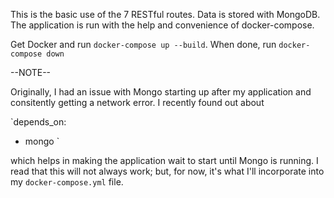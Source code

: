 This is the basic use of the 7 RESTful routes. Data is stored with MongoDB. 
The application is run with the help and convenience of docker-compose.

Get Docker and run `docker-compose up --build`. 
When done, run `docker-compose down`

--NOTE--

Originally, I had an issue with Mongo starting up after my application and consitently getting a network error.
I recently found out about 

`depends_on:
  - mongo
`

which helps in making the application wait to start until Mongo is running. I read that this will not always
work; but, for now, it's what I'll incorporate into my `docker-compose.yml` file.
